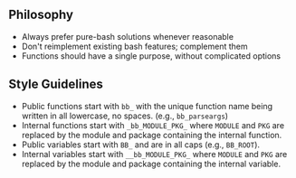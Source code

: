 ## Philosophy

- Always prefer pure-bash solutions whenever reasonable
- Don't reimplement existing bash features; complement them
- Functions should have a single purpose, without complicated options

## Style Guidelines

- Public functions start with `bb_` with the unique function name being written in all lowercase, no spaces. (e.g., `bb_parseargs`)
- Internal functions start with `_bb_MODULE_PKG_` where `MODULE` and `PKG` are replaced by the module and package containing the internal function.
- Public variables start with `BB_` and are in all caps (e.g., `BB_ROOT`).
- Internal variables start with `__bb_MODULE_PKG_` where `MODULE` and `PKG` are replaced by the module and package containing the internal variable.
